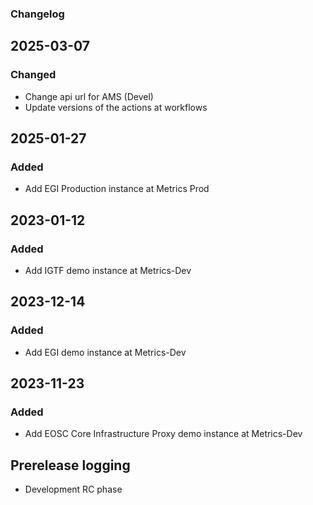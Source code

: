 ### Changelog

## 2025-03-07

### Changed
- Change api url for AMS (Devel)
- Update versions of the actions at workflows

## 2025-01-27

### Added
- Add EGI Production instance at Metrics Prod

## 2023-01-12

### Added
- Add IGTF demo instance at Metrics-Dev

## 2023-12-14

### Added
- Add EGI demo instance at Metrics-Dev

## 2023-11-23

### Added
- Add EOSC Core Infrastructure Proxy demo instance at Metrics-Dev

## Prerelease logging
- Development RC phase
